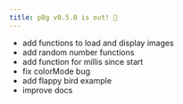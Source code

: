 ```yaml
---
title: p8g v0.5.0 is out! 🎉
---
```


* add functions to load and display images
* add random number functions
* add function for millis since start
* fix colorMode bug
* add flappy bird example
* improve docs